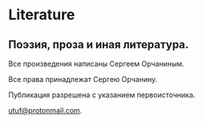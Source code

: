 # Literature


## Поэзия, проза и иная литература.

Все произведения написаны Сергеем Орчаниным.

Все права принадлежат Сергею Орчанину.

Публикация разрешена с указанием первоисточника.

utuf@protonmail.com.
